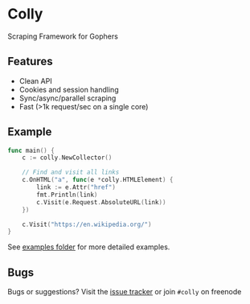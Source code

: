 # Colly

Scraping Framework for Gophers


## Features

 * Clean API
 * Cookies and session handling
 * Sync/async/parallel scraping
 * Fast (>1k request/sec on a single core)


## Example

```go
func main() {
	c := colly.NewCollector()

    // Find and visit all links
	c.OnHTML("a", func(e *colly.HTMLElement) {
		link := e.Attr("href")
		fmt.Println(link)
		c.Visit(e.Request.AbsoluteURL(link))
	})

	c.Visit("https://en.wikipedia.org/")
}
```

See [examples folder](https://github.com/asciimoo/colly/tree/master/examples) for more detailed examples.


## Bugs

Bugs or suggestions? Visit the [issue tracker](https://github.com/asciimoo/colly/issues) or join `#colly` on freenode
